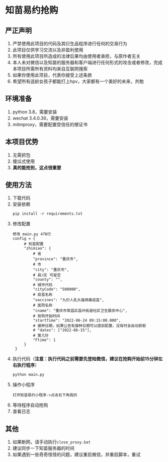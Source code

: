 # 知苗易约抢购

## 严正声明

1. 严禁使用此项目的代码及其衍生品程序进行任何的交易行为
2. 此项目仅供学习交流以及非盈利使用
3. 所有使用此项目所造成的法律后果均由使用者承担，与原作者无关
4. 本人未对微信以及知苗的服务器和客户端进行任何形式的攻击或者修改，完成本项目所需所有资料均来自互联网搜索
5. 如果你使用此项目，代表你接受上述条款
6. 希望所有适龄女孩子都能打上hpv，大家都有一个美好的未来，共勉

## 环境准备

1. python 3.8，需要安装
2. wechat 3.4.0.38，需要安装
3. mitmproxy，需要配置受信任的根证书

## 本项目优势

1. 无需抓包
2. 傻瓜式使用
3. **真的能抢到，这点很重要**

## 使用方法

1. 下载代码
2. 安装依赖
   ```
   pip install -r requirements.txt
    ```
3. 修改配置
   ```
   修改 main.py 470行
   config = {
        # 知苗配置
        "zhimiao": {
            # 省
            "province": "重庆市",
            # 市
            "city": "重庆市",
            # 县/区 可留空
            "county": "",
            # 城市代码
            "cityCode": "500000",
            # 疫苗名称
            "vaccines": "九价人乳头瘤病毒疫苗",
            # 医院名称
            "cname": "重庆市荣昌区昌州街道社区卫生服务中心",
            # 抢购开始时间
            "startTime": "2022-06-24 09:15:00.000",
            # 接种日期，如果公告有接种日期可以提前配置，没有时会自动获取
            # "dates": ["2022-06-15"],
            # 第几针
            "Ftime": 1
        }
    }
   ```
4. 执行代码（**注意：执行代码之前需要先登陆微信，建议在抢购开始前15分钟左右执行程序**）
   ```
   python main.py
   ```
5. 操作小程序
   ```
   打开知苗易约小程序->点击右下角我的
   ```
6. 等待程序自动抢购
7. 查看日志

## 其他

1. 如果断网，请手动执行`close_proxy.bat`
2. 建议同步一下知苗服务器的时间
3. 如果遇到一些奇奇怪怪的问题，建议重启微信，并重启脚本，重试
